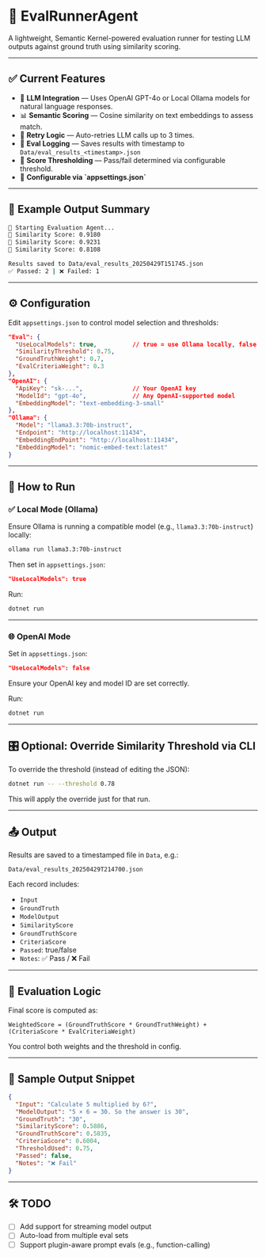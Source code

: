 # 🧪 EvalRunnerAgent

A lightweight, Semantic Kernel-powered evaluation runner for testing LLM outputs against ground truth using similarity scoring.

---

## ✅ Current Features

- 🤖 **LLM Integration** — Uses OpenAI GPT-4o or Local Ollama models for natural language responses.
- 📊 **Semantic Scoring** — Cosine similarity on text embeddings to assess match.
- 🔁 **Retry Logic** — Auto-retries LLM calls up to 3 times.
- 💾 **Eval Logging** — Saves results with timestamp to `Data/eval_results_<timestamp>.json`
- 🧠 **Score Thresholding** — Pass/fail determined via configurable threshold.
- 🔐 **Configurable via \`appsettings.json\`**

---

## 🔧 Example Output Summary

```bash
🚀 Starting Evaluation Agent...
🧠 Similarity Score: 0.9180
🧠 Similarity Score: 0.9231
🧠 Similarity Score: 0.8108

Results saved to Data/eval_results_20250429T151745.json
✅ Passed: 2 | ❌ Failed: 1
```

---

## ⚙️ Configuration

Edit `appsettings.json` to control model selection and thresholds:

```json
"Eval": {
  "UseLocalModels": true,          // true = use Ollama locally, false = use OpenAI
  "SimilarityThreshold": 0.75,
  "GroundTruthWeight": 0.7,
  "EvalCriteriaWeight": 0.3
},
"OpenAI": {
  "ApiKey": "sk-...",              // Your OpenAI key
  "ModelId": "gpt-4o",             // Any OpenAI-supported model
  "EmbeddingModel": "text-embedding-3-small"
},
"Ollama": {
  "Model": "llama3.3:70b-instruct",
  "Endpoint": "http://localhost:11434",
  "EmbeddingEndPoint": "http://localhost:11434",
  "EmbeddingModel": "nomic-embed-text:latest"
}
```

---

## 🚀 How to Run

### ✅ Local Mode (Ollama)

Ensure Ollama is running a compatible model (e.g., `llama3.3:70b-instruct`) locally:

```bash
ollama run llama3.3:70b-instruct
```

Then set in `appsettings.json`:

```json
"UseLocalModels": true
```

Run:

```bash
dotnet run
```

---

### 🌐 OpenAI Mode

Set in `appsettings.json`:

```json
"UseLocalModels": false
```

Ensure your OpenAI key and model ID are set correctly.

Run:

```bash
dotnet run
```

---

## 🎛 Optional: Override Similarity Threshold via CLI

To override the threshold (instead of editing the JSON):

```bash
dotnet run -- --threshold 0.78
```

This will apply the override just for that run.

---

## 📤 Output

Results are saved to a timestamped file in `Data`, e.g.:

```
Data/eval_results_20250429T214700.json
```

Each record includes:
- `Input`
- `GroundTruth`
- `ModelOutput`
- `SimilarityScore`
- `GroundTruthScore`
- `CriteriaScore`
- `Passed`: true/false
- `Notes`: ✅ Pass / ❌ Fail

---

## 🧠 Evaluation Logic

Final score is computed as:

```text
WeightedScore = (GroundTruthScore * GroundTruthWeight) + (CriteriaScore * EvalCriteriaWeight)
```

You control both weights and the threshold in config.

---

## 📸 Sample Output Snippet

```json
{
  "Input": "Calculate 5 multiplied by 6?",
  "ModelOutput": "5 × 6 = 30. So the answer is 30",
  "GroundTruth": "30",
  "SimilarityScore": 0.5886,
  "GroundTruthScore": 0.5835,
  "CriteriaScore": 0.6004,
  "ThresholdUsed": 0.75,
  "Passed": false,
  "Notes": "❌ Fail"
}
```

---

## 🛠️ TODO

- [ ] Add support for streaming model output
- [ ] Auto-load from multiple eval sets
- [ ] Support plugin-aware prompt evals (e.g., function-calling)
